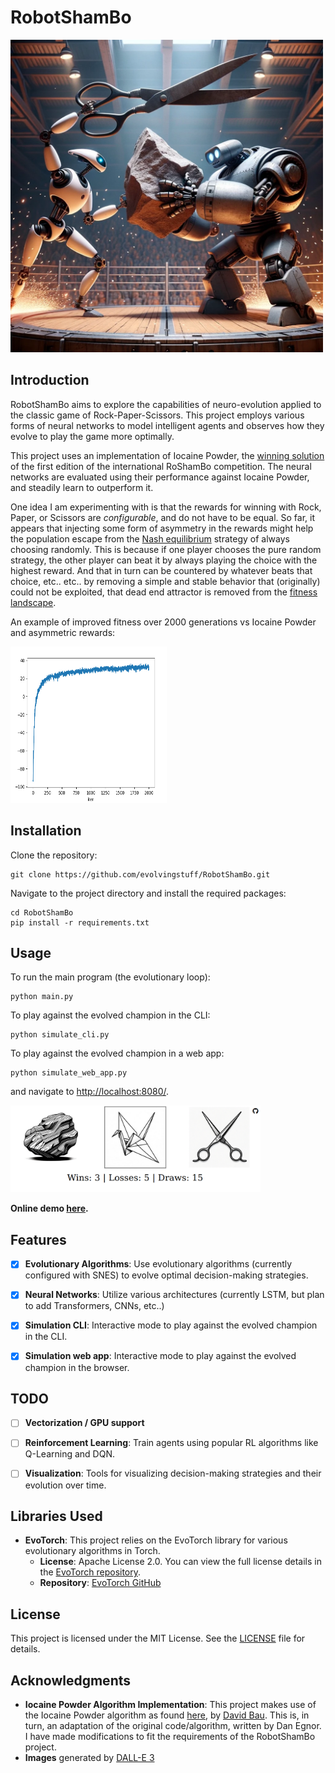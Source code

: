# RobotShamBo

<img src="images/robotshambo.png" width="500" height="500">

## Introduction

RobotShamBo aims to explore the capabilities of neuro-evolution applied to the classic game of Rock-Paper-Scissors. This project employs various forms of neural networks to model intelligent agents and observes how they evolve to play the game more optimally.

This project uses an implementation of Iocaine Powder, the [winning solution](https://web.archive.org/web/20110810213237/http://webdocs.cs.ualberta.ca/~darse/rsb-results1.html) of the first edition of the international RoShamBo competition.
The neural networks are evaluated using their performance against Iocaine Powder, and steadily learn to outperform it.

One idea I am experimenting with is that the rewards for winning with Rock, Paper, or Scissors are *configurable*, and do not have to be equal.
So far, it appears that injecting some form of asymmetry in the rewards might help the population escape from the [Nash equilibrium](https://en.wikipedia.org/wiki/Nash_equilibrium) strategy of always choosing randomly.
This is because if one player chooses the pure random strategy, the other player can beat it by always playing the choice with the highest reward.
And that in turn can be countered by whatever beats that choice, etc.. etc.. by removing a simple and stable behavior that (originally) could not be exploited,
that dead end attractor is removed from the [fitness landscape](https://en.wikipedia.org/wiki/Fitness_landscape).

An example of improved fitness over 2000 generations vs Iocaine Powder and asymmetric rewards:

<img src="images/fitness-over-time.png" width="250" height="250">

## Installation

Clone the repository:

```
git clone https://github.com/evolvingstuff/RobotShamBo.git
```

Navigate to the project directory and install the required packages:

```
cd RobotShamBo
pip install -r requirements.txt
```

## Usage

To run the main program (the evolutionary loop):

```
python main.py
```

To play against the evolved champion in the CLI:

```
python simulate_cli.py
```

To play against the evolved champion in a web app:

```
python simulate_web_app.py
```

and navigate to [http://localhost:8080/](http://localhost:8080/).

<img src="images/web-app.png" width="400">

__**Online demo [here](http://146.190.12.216:8080/).**__

## Features

- [x] **Evolutionary Algorithms**: Use evolutionary algorithms (currently configured with SNES) to evolve optimal decision-making strategies.
- [x] **Neural Networks**: Utilize various architectures (currently LSTM, but plan to add Transformers, CNNs, etc..)
- [x] **Simulation CLI**: Interactive mode to play against the evolved champion in the CLI.
- [x] **Simulation web app**: Interactive mode to play against the evolved champion in the browser.


## TODO

- [ ] **Vectorization / GPU support**
- [ ] **Reinforcement Learning**: Train agents using popular RL algorithms like Q-Learning and DQN.
- [ ] **Visualization**: Tools for visualizing decision-making strategies and their evolution over time.


## Libraries Used

- **EvoTorch**: This project relies on the EvoTorch library for various evolutionary algorithms in Torch. 
  - **License**: Apache License 2.0. You can view the full license details in the [EvoTorch repository](https://github.com/nnaisense/evotorch/blob/master/LICENSE).
  - **Repository**: [EvoTorch GitHub](https://github.com/nnaisense/evotorch)


## License

This project is licensed under the MIT License. See the [LICENSE](LICENSE) file for details.

## Acknowledgments

- **Iocaine Powder Algorithm Implementation**: This project makes use of the Iocaine Powder algorithm as found [here](http://davidbau.com/downloads/rps/rps-iocaine.py), by [David Bau](http://davidbau.com/). This is, in turn, an adaptation of the original code/algorithm, written by Dan Egnor. I have made modifications to fit the requirements of the RobotShamBo project.
- **Images** generated by [DALL-E 3](https://openai.com/dall-e-3)
